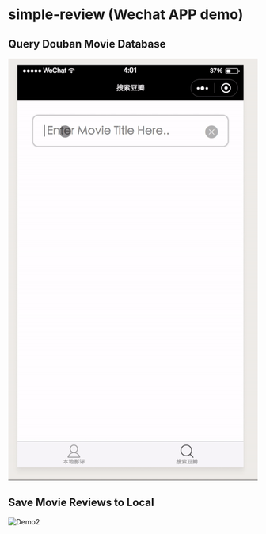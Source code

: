 # simple-review (Wechat APP demo)

## Query Douban Movie Database
![Demo1](https://github.com/tianyinj/simple-review/blob/master/demo1.gif)
## Save Movie Reviews to Local
![Demo2](https://github.com/tianyinj/simple-review/blob/master/demo2.gif)
